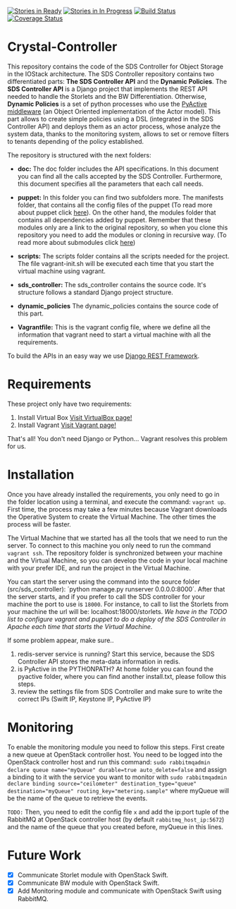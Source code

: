 [![Stories in Ready](https://badge.waffle.io/iostackproject/SDS-Controller-for-Object-Storage.png?label=ready&title=Ready)](https://waffle.io/iostackproject/SDS-Controller-for-Object-Storage)
[![Stories in In Progress](https://badge.waffle.io/iostackproject/SDS-Controller-for-Object-Storage.png?label=In%20Progress&title=In%20Progress)](https://waffle.io/iostackproject/SDS-Controller-for-Object-Storage)
[![Build Status](https://travis-ci.org/Crystal-SDS/Crystal-Controller.svg?branch=master)](https://travis-ci.org/Crystal-SDS/Crystal-Controller)
[![Coverage Status](https://coveralls.io/repos/github/Crystal-SDS/Crystal-Controller/badge.svg?branch=master)](https://coveralls.io/github/Crystal-SDS/Crystal-Controller?branch=master)

# Crystal-Controller

This repository contains the code of the SDS Controller for Object Storage in the IOStack architecture. The SDS Controller repository contains two differentiated parts: **The SDS Controller API** and the **Dynamic Policies**. The **SDS Controller API** is a Django project that implements the REST API needed to handle the Storlets and the BW Differentiation. Otherwise, **Dynamic Policies** is a set of python processes who use the [PyActive middleware](https://github.com/cloudspaces/pyactive) (an Object Oriented implementation of the Actor model). This part allows to create simple policies using a DSL (integrated in the SDS Controller API) and deploys them as an actor process, whose analyze the system data, thanks to the monitoring system, allows to set or remove filters to tenants depending of the policy established.

The repository is structured with the next folders:

* **doc:** The doc folder includes the API specifications. In this document you can find all the calls accepted by the SDS Controller. Furthermore, this document specifies all the parameters that each call needs.

* **puppet:** In this folder you can find two subfolders more. The manifests folder, that contains all the config files of the puppet (To read more about puppet click [here](http://docs.vagrantup.com/v2/provisioning/puppet_apply.html)). On the other hand, the modules folder that contains all dependencies added by puppet. Remember that these modules only are a link to the original repository, so when you clone this repository you need to add the modules or cloning in recursive way. (To read more about submodules click [here](https://git-scm.com/book/en/v2/Git-Tools-Submodules))

* **scripts:** The scripts folder contains all the scripts needed for the project. The file vagrant-init.sh will be executed each time that you start the virtual machine using vagrant.

* **sds_controller:** The sds_controller contains the source code. It's structure follows a standard Django project structure.

* **dynamic_policies** The dynamic_policies contains the source code of this part.

* **Vagrantfile:** This is the vagrant config file, where we define all the information that vagrant need to start a virtual machine with all the requirements.  

To build the APIs in an easy way we use [Django REST Framework](http://www.django-rest-framework.org/).

# Requirements

These project only have two requirements:

1. Install Virtual Box [Visit VirtualBox page!](https://www.virtualbox.org/)
2. Install Vagrant [Visit Vagrant page!](https://www.vagrantup.com/downloads.html)

That's all! You don't need Django or Python... Vagrant resolves this problem for us.

# Installation

Once you have already installed the requirements, you only need to go in the folder location using a terminal, and execute the command: `vagrant up`. First time, the process may take a few minutes because Vagrant downloads the Operative System to create the Virtual Machine. The other times the process will be faster.

The Virtual Machine that we started has all the tools that we need to run the server. To connect to this machine you only need to run the command `vagrant ssh`. The repository folder is synchronized between your machine and the Virtual Machine, so you can develop the code in your local machine with your prefer IDE, and run the project in the Virtual Machine.

You can start the server using the command into the source folder (src/sds_controller): ´python manage.py runserver 0.0.0.0:8000´. After that the server starts, and if you prefer to call the SDS controller for your machine the port to use is `18000`. For instance, to call to list the Storlets from your machine the url will be: localhost:18000/storlets. *We have in the TODO list to configure vagrant and puppet to do a deploy of the SDS Controller in Apache each time that starts the Virtual Machine.*

If some problem appear, make sure..

1. redis-server service is running? Start this service, because the SDS Controller API stores the meta-data information in redis.
2. is PyActive in the PYTHONPATH? At home folder you can found the pyactive folder, where you can find another install.txt, please follow this steps.
3. review the settings file from SDS Controller and make sure to write the correct IPs (Swift IP, Keystone IP, PyActive IP)


# Monitoring
<!-- out of date -->
To enable the monitoring module you need to follow this steps. First create a new queue at OpenStack controller host. You need to be logged into the OpenStack controller host and run this command: `sudo rabbitmqadmin declare queue name="myQueue" durable=true auto_delete=false` and assign a binding to it with the service you want to monitor with `sudo rabbitmqadmin declare binding source="ceilometer" destination_type="queue" destination="myQueue" routing_key="metering.sample"` where myQueue will be the name of the queue to retrieve the events.

`TODO:` Then, you need to edit the config file `x` and add the ip:port tuple of the RabbitMQ at OpenStack controller host (by default `rabbitmq_host_ip:5672`) and the name of the queue that you created before, myQueue in this lines.

# Future Work

- [x] Communicate Storlet module with OpenStack Swift.
- [x] Communicate BW module with OpenStack Swift.
- [x] Add Monitoring module and communicate with OpenStack Swift using RabbitMQ.

